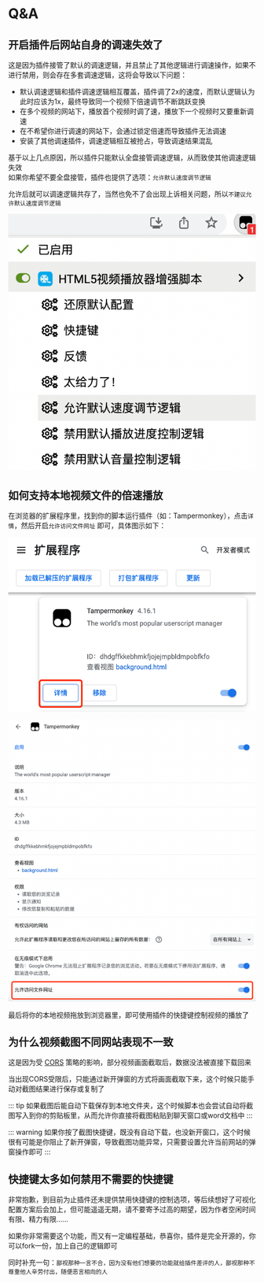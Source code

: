 # Q&A

## 开启插件后网站自身的调速失效了

这是因为插件接管了默认的调速逻辑，并且禁止了其他逻辑进行调速操作，如果不进行禁用，则会存在多套调速逻辑，这将会导致以下问题：  

- 默认调速逻辑和插件调速逻辑相互覆盖，插件调了2x的速度，而默认逻辑认为此时应该为1x，最终导致同一个视频下倍速调节不断跳跃变换  
- 在多个视频的网站下，播放首个视频时调了速，播放下一个视频时又要重新调速
- 在不希望你进行调速的网站下，会通过锁定倍速而导致插件无法调速
- 安装了其他调速插件，调速逻辑相互被抢占，导致调速结果混乱

基于以上几点原因，所以插件只能默认全盘接管调速逻辑，从而致使其他调速逻辑失效  
如果你希望不要全盘接管，插件也提供了选项：`允许默认速度调节逻辑`  

允许后就可以调速逻辑共存了，当然也免不了会出现上诉相关问题，所以`不建议允许默认速度调节逻辑`

![unblockSetPlaybackRate](./img/unblockSetPlaybackRate.png)

## 如何支持本地视频文件的倍速播放

在浏览器的扩展程序里，找到你的脚本运行插件（如：Tampermonkey），点击`详情`，然后开启`允许访问文件网址` 即可，具体图示如下：  

![扩展程序](./img/kuozhanchengxu.png)  

![插件详情](./img/tampermonkey.xiangqing.png)  

最后将你的本地视频拖放到浏览器里，即可使用插件的快捷键控制视频的播放了

## 为什么视频截图不同网站表现不一致

这是因为受 [CORS](https://developer.mozilla.org/en-US/docs/Web/HTTP/CORS) 策略的影响，部分视频画面截取后，数据没法被直接下载回来  

当出现CORS受限后，只能通过新开弹窗的方式将画面截取下来，这个时候只能手动对截图结果进行保存或复制了  

::: tip
如果截图后能自动下载保存到本地文件夹，这个时候脚本也会尝试自动将截图写入到你的剪贴板里，从而允许你直接将截图粘贴到聊天窗口或word文档中
:::

::: warning
如果你按了截图快捷键，既没有自动下载，也没新开窗口，这个时候很有可能是你阻止了新开弹窗，导致截图功能异常，只需要设置允许当前网站的弹窗操作即可
:::

## 快捷键太多如何禁用不需要的快捷键

非常抱歉，到目前为止插件还未提供禁用快捷键的控制选项，等后续想好了可视化配置方案后会加上，但可能遥遥无期，请不要寄予过高的期望，因为作者空闲时间有限、精力有限……  

如果你非常需要这个功能，而又有一定编程基础，恭喜你，插件是完全开源的，你可以fork一份，加上自己的逻辑即可  

同时补充一句：`鄙视那种一言不合，因为没有他们想要的功能就给插件差评的人，鄙视那种不尊重他人辛劳付出，随便恶言相向的人`  
